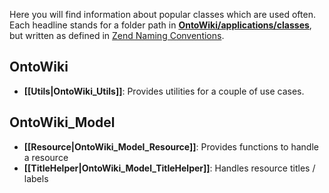 Here you will find information about popular classes which are used often. Each headline stands for a folder path in [**OntoWiki/applications/classes**](https://github.com/AKSW/OntoWiki/tree/develop/application/classes), but written as defined in [Zend Naming Conventions](http://framework.zend.com/manual/1.12/en/coding-standard.naming-conventions.html). 

## OntoWiki
 * **[[Utils|OntoWiki_Utils]]**: Provides utilities for a couple of use cases.

## OntoWiki_Model
 * **[[Resource|OntoWiki_Model_Resource]]**: Provides functions to handle a resource
 * **[[TitleHelper|OntoWiki_Model_TitleHelper]]**: Handles resource titles / labels